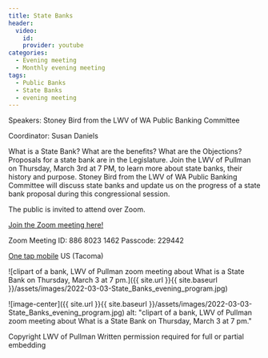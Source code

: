 ```yaml
---
title: State Banks
header:
  video:
    id:
    provider: youtube
categories:
  - Evening meeting
  - Monthly evening meeting
tags:
  - Public Banks
  - State Banks
  - evening meeting
---
```


Speakers: Stoney Bird from the LWV of WA Public Banking Committee

Coordinator: Susan Daniels

What is a State Bank? What are the benefits? What are the Objections? Proposals for a state bank are in the Legislature.  Join the LWV of Pullman on Thursday, March 3rd at 7 PM, to learn more about state banks, their history and purpose. Stoney Bird from the LWV of WA Public Banking Committee will discuss state banks and update us on the progress of a state bank proposal during this congressional session.

The public is invited to attend over Zoom.

[Join the Zoom meeting here!](https://us02web.zoom.us/j/88680231462?pwd=U2NTd0o1bGo5U2hqS1hpekdESU5Cdz09)

Zoom Meeting ID: 886 8023 1462  Passcode: 229442

[One tap mobile](tel:+12532158782,,88680231462#) US (Tacoma)

![clipart of a bank, LWV of Pullman zoom meeting about What is a State Bank on Thursday, March 3 at 7 pm.]({{ site.url }}{{ site.baseurl }}/assets/images/2022-03-03-State_Banks_evening_program.jpg)

![image-center]({{ site.url }}{{ site.baseurl }}/assets/images/2022-03-03-State_Banks_evening_program.jpg)
alt: "clipart of a bank, LWV of Pullman zoom meeting about What is a State Bank on Thursday, March 3 at 7 pm."


Copyright LWV of Pullman
Written permission required for full or partial embedding

<!---change the title to whatever you want the post to be titled
change the ID out to the end of the youtube link https://youtu.be/r61ARK4Qv9c -->
